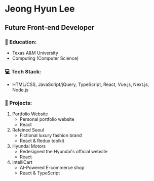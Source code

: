 # Jeong Hyun Lee

## Future Front-end Developer

### 🏫 Education:
- Texas A&M University
- Computing (Computer Science)

### 💻 Tech Stack:
- HTML/CSS, JavaScript/jQuery, TypeScript, React, Vue.js, Next.js, Node.js

### 🚀 Projects:
1. Portfolio Website
   - Personal portfolio website 
   - React 
3. Refeined Seoul
   - Fictional luxury fashion brand 
   - React & Redux toolkit 
5. Hyundai Motors
   - Redesigned the Hyundai's official website
   - React 
7. IntelliCart 
   - AI-Powered E-commerce shop
   - React & TypeScript


<!--
**JunLee8108/JunLee8108** is a ✨ _special_ ✨ repository because its `README.md` (this file) appears on your GitHub profile.

Here are some ideas to get you started:

- 🔭 I’m currently working on ...
- 🌱 I’m currently learning ...
- 👯 I’m looking to collaborate on ...
- 🤔 I’m looking for help with ...
- 💬 Ask me about ...
- 📫 How to reach me: ...
- 😄 Pronouns: ...
- ⚡ Fun fact: ...
-->
